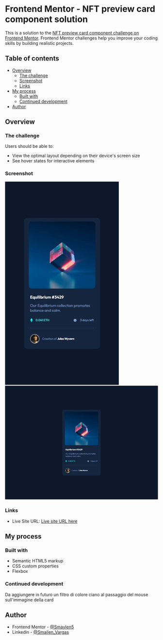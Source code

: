 # Frontend Mentor - NFT preview card component solution

This is a solution to the [NFT preview card component challenge on Frontend Mentor](https://www.frontendmentor.io/challenges/nft-preview-card-component-SbdUL_w0U). Frontend Mentor challenges help you improve your coding skills by building realistic projects. 

## Table of contents

- [Overview](#overview)
  - [The challenge](#the-challenge)
  - [Screenshot](#screenshot)
  - [Links](#links)
- [My process](#my-process)
  - [Built with](#built-with)
  - [Continued development](#continued-development)
- [Author](#author)

## Overview

### The challenge

Users should be able to:

- View the optimal layout depending on their device's screen size
- See hover states for interactive elements

### Screenshot

![Phone](/images/Phone.jpeg)
![Desktop](/images/descktop.jpeg)

### Links

- Live Site URL: [Live site URL here](https://smailen5.github.io/nft-preview-card-component-main/)

## My process

### Built with

- Semantic HTML5 markup
- CSS custom properties
- Flexbox

### Continued development

Da aggiungere in futuro un filtro di colore ciano al passaggio del mouse sull'immagine della card

## Author

- Frontend Mentor - [@Smaylen5](https://www.frontendmentor.io/profile/Smailen5)
- Linkedin - [@Smailen_Vargas](https://www.linkedin.com/in/smailen-vargas/)

